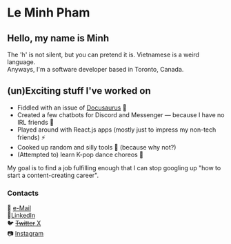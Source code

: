 # Le Minh Pham

## Hello, my name is Minh 

The 'h' is not silent, but you can pretend it is. Vietnamese is a weird language.  
Anyways, I'm a software developer based in Toronto, Canada.

## (un)Exciting stuff I've worked on
- Fiddled with an issue of [Docusaurus](https://github.com/facebook/docusaurus/pull/6139) :sauropod:
- Created a few chatbots for Discord and Messenger — because I have no IRL friends :robot:
- Played around with React.js apps (mostly just to impress my non-tech friends) :zap:
- Cooked up random and silly tools :wrench: (because why not?)
- (Attempted to) learn K-pop dance choreos :dancer:

My goal is to find a job fulfilling enough that I can stop googling up "how to start a content-creating career".

### Contacts
📧 [e-Mail](pham.lminh512@gmail.com)  
🔷[LinkedIn](linkedin.com/in/lmpham1)  
:bird: [~~Twitter~~ X](x.com/est2000vn)  
📷 [Instagram](www.instagram.com/minhl_pham/)

<!---
lmpham1/lmpham1 is a ✨ special ✨ repository because its `README.md` (this file) appears on your GitHub profile.
You can click the Preview link to take a look at your changes.
--->
